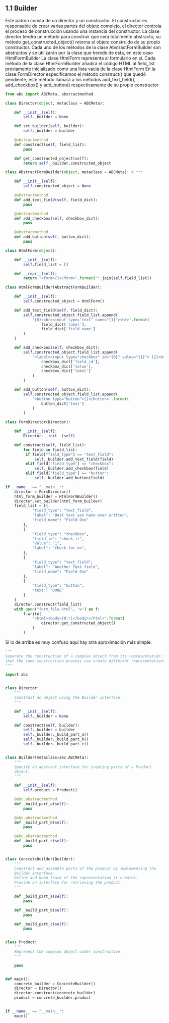 ## 1.1 Builder

Este patrón consta de un director y un constructor. El constructor es
responsable de crear varias partes del objeto complejo, el director
controla el proceso de construcción usando una instancia del
constructor. La clase director tendrá un método para construir que será
totalmente abstracto, su método get_constructed_object() retorna el
objeto construido de su propio constructor. Cada uno de los métodos de
la clase AbstractFormBuilder son abstractos y se utilizarán por la clase
que herede de esta, en este caso HtmlFormBuilder La clase HtmlForm
representa al formulario en si. Cada método de la clase HtmlFormBuilder
añadirá el código HTML al field_list previamente inicializado como una
lista vacia de la clase HtmlForm En la clase FormDirector especificamos
el método construct() que quedó pendiente, este método llamará a los
métodos add_text_field(), add_checkbox() y add_button() respectivamente
de su propio constructor

``` python
from abc import ABCMeta, abstractmethod

class Director(object, metaclass = ABCMeta): 

    def __init__(self):
        self._builder = None

    def set_builder(self, builder):
        self._builder = builder

    @abstractmethod
    def construct(self, field_list): 
        pass

    def get_constructed_object(self): 
        return self._builder.constructed_object

class AbstractFormBuilder(object, metaclass = ABCMeta): # ***

    def __init__(self):
        self.constructed_object = None

    @abstractmethod
    def add_text_field(self, field_dict): 
        pass

    @abstractmethod
    def add_checkbox(self, checkbox_dict):
        pass

    @abstractmethod
    def add_button(self, button_dict):
        pass

class HtmlForm(object):

    def __init__(self):
        self.field_list = []

    def __repr__(self):
        return "<form>{}</form>".format("".join(self.field_list))

class HtmlFormBuilder(AbstractFormBuilder): 

    def __init__(self):
        self.constructed_object = HtmlForm()

    def add_text_field(self, field_dict): 
        self.constructed_object.field_list.append(
            '{0}:<br><input type="text" name="{1}"><br>'.format(
                field_dict['label'],
                field_dict['field_name']
        )
    )

    def add_checkbox(self, checkbox_dict):
        self.constructed_object.field_list.append(
            '<label><input type="checkbox" id="{0}" value="{1}"> {2}<br>'.format(
                checkbox_dict['field_id'],
                checkbox_dict['value'],
                checkbox_dict['label']
            )
        )

    def add_button(self, button_dict):
        self.constructed_object.field_list.append(
            '<button type="button">{}</button>'.format(
                button_dict['text']
            )
        )

class FormDirector(Director):   

    def __init__(self):
        Director.__init__(self)

    def construct(self, field_list): 
        for field in field_list:
         if field["field_type"] == "text_field":
             self._builder.add_text_field(field)
         elif field["field_type"] == "checkbox":
             self._builder.add_checkbox(field)
         elif field["field_type"] == "button":
             self._builder.add_button(field)

if __name__ == "__main__":
    director = FormDirector() 
    html_form_builder = HtmlFormBuilder() 
    director.set_builder(html_form_builder) 
    field_list = [{
            "field_type": "text_field",
            "label": "Best text you have ever written",
            "field_name": "Field One"
        },
        {
            "field_type": "checkbox",
            "field_id": "check_it",
            "value": "1",
            "label": "Check for on",
        },
        {
            "field_type": "text_field",
            "label": "Another Text field",
            "field_name": "Field One"
        },
        {
            "field_type": "button",
            "text": "DONE"
        }
    ]
    director.construct(field_list)
    with open("form_file.html", 'w') as f:
        f.write(
            "<html><body>{0!r}</body></html>".format(
                director.get_constructed_object() 
            )
        )
```

Si lo de arriba es muy confuso aquí hay otra aproximación más simple.

``` python
"""
Separate the construction of a complex object from its representation so
that the same construction process can create different representations.
"""

import abc


class Director:
    """
    Construct an object using the Builder interface.
    """

    def __init__(self):
        self._builder = None

    def construct(self, builder):
        self._builder = builder
        self._builder._build_part_a()
        self._builder._build_part_b()
        self._builder._build_part_c()


class Builder(metaclass=abc.ABCMeta):
    """
    Specify an abstract interface for creating parts of a Product
    object.
    """

    def __init__(self):
        self.product = Product()

    @abc.abstractmethod
    def _build_part_a(self):
        pass

    @abc.abstractmethod
    def _build_part_b(self):
        pass

    @abc.abstractmethod
    def _build_part_c(self):
        pass


class ConcreteBuilder(Builder):
    """
    Construct and assemble parts of the product by implementing the
    Builder interface.
    Define and keep track of the representation it creates.
    Provide an interface for retrieving the product.
    """

    def _build_part_a(self):
        pass

    def _build_part_b(self):
        pass

    def _build_part_c(self):
        pass


class Product:
    """
    Represent the complex object under construction.
    """

    pass


def main():
    concrete_builder = ConcreteBuilder()
    director = Director()
    director.construct(concrete_builder)
    product = concrete_builder.product


if __name__ == "__main__":
    main()
```

